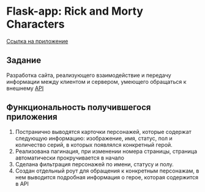 # Flask-app: Rick and Morty Characters

[Ссылка на приложение](https://flask-rick-and-morty-api.herokuapp.com/)

## Задание

Разработка сайта, реализующего взаимодействие и передачу информации между клиентом и сервером, умеющего обращаться к внешнему [API ](https://rickandmortyapi.com/)

## Функциональность получившегося приложения

1. Постранично выводятся карточки персонажей, которые содержат следующую информацию: изображение, имя, статус, пол и количество серий, в которых появлялся конкретный герой.
2. Реализована пагинация, при изменении номера страницы, страница автоматически прокручивается в начало
3. Сделана фильтрация персонажей по имени, статусу и полу.
4. Создан отдельный роут для обращения к конкретным персонажам, в нем выводится подробная информация о герое, которая содержится в API
